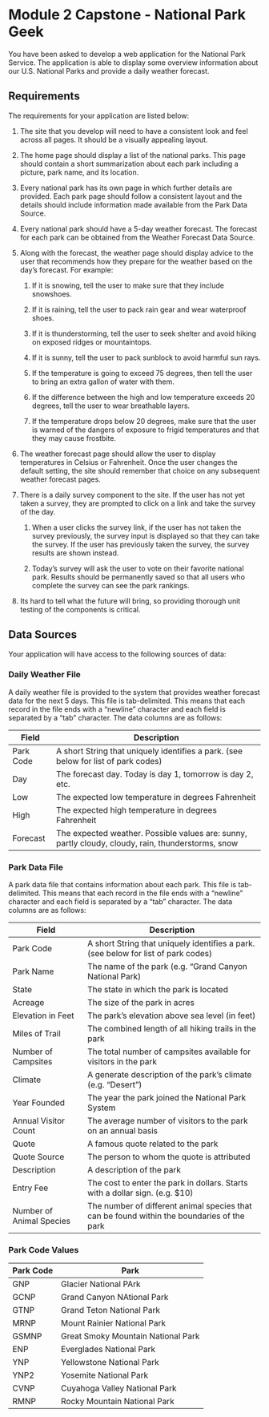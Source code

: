 # Module 2 Capstone - National Park Geek


You have been asked to develop a web application for the National Park Service. The application is able to display some overview information about our U.S. National Parks and provide a daily weather forecast.

## Requirements

The requirements for your application are listed below:

1. The site that you develop will need to have a consistent look and feel across all pages. It should be a visually appealing layout. 

2. The home page should display a list of the national parks. This page should contain a short summarization about each park including a picture, park name, and its location.

3. Every national park has its own page in which further details are provided. Each park page should follow a consistent layout and the details should include information made available from the Park Data Source.

4. Every national park should have a 5-day weather forecast. The forecast for each park can be obtained from the Weather Forecast Data Source.

5. Along with the forecast, the weather page should display advice to the user that recommends how they prepare for the weather based on the day’s forecast. For example:
    1. If it is snowing, tell the user to make sure that they include snowshoes.

    2. If it is raining, tell the user to pack rain gear and wear waterproof shoes.

    3. If it is thunderstorming, tell the user to seek shelter and avoid hiking on exposed ridges or mountaintops.

    4. If it is sunny, tell the user to pack sunblock to avoid harmful sun rays.

    5. If the temperature is going to exceed 75 degrees, then tell the user to bring an extra gallon of water with them.

    6. If the difference between the high and low temperature exceeds 20 degrees, tell the user to wear breathable layers.

    7. If the temperature drops below 20 degrees, make sure that the user is warned of the dangers of exposure to frigid temperatures and that they may cause frostbite.

6. The weather forecast page should allow the user to display temperatures in Celsius or Fahrenheit. Once the user changes the default setting, the site should remember that choice on any subsequent weather forecast pages.

7. There is a daily survey component to the site. If the user has not yet taken a survey, they are prompted to click on a link and take the survey of the day.
    1. When a user clicks the survey link, if the user has not taken the survey previously, the survey input is displayed so that they can take the survey.  If the user has previously taken the survey, the survey results are shown instead.

    2. Today’s survey will ask the user to vote on their favorite national park. Results should be permanently saved so that all users who complete the survey can see the park rankings.

8. Its hard to tell what the future will bring, so providing thorough unit testing of the components is critical.

## Data Sources

Your application will have access to the following sources of data:

### Daily Weather File

A daily weather file is provided to the system that provides weather forecast data for the next 5 days.  This file is tab-delimited.  This means that each record in the file ends with a “newline” character and each field is separated by a “tab” character.  The data columns are as follows:

| Field | Description|
|-------|------------|
| Park Code | A short String that uniquely identifies a park. (see below for list of park codes) |
| Day | The forecast day.  Today is day 1, tomorrow is day 2, etc. |
| Low | The expected low temperature in degrees Fahrenheit |
| High | The expected high temperature in degrees Fahrenheit |
| Forecast | The expected weather. Possible values are: sunny, partly cloudy, cloudy, rain, thunderstorms, snow |

### Park Data File
A park data file that contains information about each park.  This file is tab-delimited.  This means that each record in the file ends with a “newline” character and each field is separated by a “tab” character.  The data columns are as follows:

| Field | Description |
|-------|-------------|
| Park Code | A short String that uniquely identifies a park. (see below for list of park codes) |
| Park Name | The name of the park (e.g. “Grand Canyon National Park) |
| State | The state in which the park is located |
| Acreage | The size of the park in acres |
| Elevation in Feet | The park’s elevation above sea level (in feet) |
| Miles of Trail | The combined length of all hiking trails in the park |
| Number of Campsites | The total number of campsites available for visitors in the park |
| Climate | A generate description of the park’s climate (e.g. “Desert”) |
| Year Founded | The year the park joined the National Park System |
| Annual Visitor Count | The average number of visitors to the park on an annual basis |
| Quote | A famous quote related to the park |
| Quote Source | The person to whom the quote is attributed |
| Description | A description of the park |
| Entry Fee | The cost to enter the park in dollars. Starts with a dollar sign. (e.g. $10) |
| Number of Animal Species | The number of different animal species that can be found within the boundaries of the park |

### Park Code Values

| Park Code | Park |
|-----------|------|
| GNP | Glacier National PArk |
| GCNP | Grand Canyon NAtional Park |
| GTNP | Grand Teton National Park |
| MRNP | Mount Rainier National Park |
| GSMNP | Great Smoky Mountain National Park |
| ENP | Everglades National Park |
| YNP | Yellowstone National Park |
| YNP2 | Yosemite National Park |
| CVNP | Cuyahoga Valley National Park |
| RMNP | Rocky Mountain National Park |
